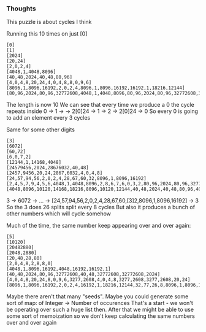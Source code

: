 ### Thoughts ###
This puzzle is about cycles I think

Running this 10 times on just [0]

```
[0]
[1]
[2024]
[20,24]
[2,0,2,4]
[4048,1,4048,8096]
[40,48,2024,40,48,80,96]
[4,0,4,8,20,24,4,0,4,8,8,0,9,6]
[8096,1,8096,16192,2,0,2,4,8096,1,8096,16192,16192,1,18216,12144]
[80,96,2024,80,96,32772608,4048,1,4048,8096,80,96,2024,80,96,32772608,32772608,2024,36869184,24579456]
```

The length is now 10
We can see that every time we produce a 0 the cycle repeats inside
0 -> 1 -> -> 2[0]24 -> 1 -> 2 -> 2[0]24 -> 0
So every 0 is going to add an element every 3 cycles

Same for some other digits
```
[3]
[6072]
[60,72]
[6,0,7,2]
[12144,1,14168,4048]
[24579456,2024,28676032,40,48]
[2457,9456,20,24,2867,6032,4,0,4,8]
[24,57,94,56,2,0,2,4,28,67,60,32,8096,1,8096,16192]
[2,4,5,7,9,4,5,6,4048,1,4048,8096,2,8,6,7,6,0,3,2,80,96,2024,80,96,32772608]
[4048,8096,10120,14168,18216,8096,10120,12144,40,48,2024,40,48,80,96,4048,16192,12144,14168,12144,1,6072,4048,8,0,9,6,20,24,8,0,9,6,3277,2608]
```
3 -> 6072 -> ... -> [24,57,94,56,2,0,2,4,28,67,60,[3]2,8096,1,8096,16192] -> 3
So the 3 does 26 splits split every 8 cycles
But also it produces a bunch of other numbers which will cycle somehow


Much of the time, the same number keep appearing over and over again:
```
[5]
[10120]
[20482880]
[2048,2880]
[20,48,28,80]
[2,0,4,8,2,8,8,0]
[4048,1,8096,16192,4048,16192,16192,1]
[40,48,2024,80,96,32772608,40,48,32772608,32772608,2024]
[4,0,4,8,20,24,8,0,9,6,3277,2608,4,0,4,8,3277,2608,3277,2608,20,24]
[8096,1,8096,16192,2,0,2,4,16192,1,18216,12144,32,77,26,8,8096,1,8096,16192,32,77,26,8,32,77,26,8,2,0,2,4]
```

Maybe there aren't that many "seeds". Maybe you could generate some sort of map: of Integer -> Number of occurences
That's a start - we won't be operating over such a huge list then. After that we might be able to use some sort of memoization so we don't keep
calculating the same numbers over and over again
